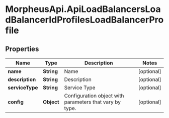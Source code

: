 # MorpheusApi.ApiLoadBalancersLoadBalancerIdProfilesLoadBalancerProfile

## Properties

Name | Type | Description | Notes
------------ | ------------- | ------------- | -------------
**name** | **String** | Name | [optional] 
**description** | **String** | Description | [optional] 
**serviceType** | **String** | Service Type | [optional] 
**config** | **Object** | Configuration object with parameters that vary by type. | [optional] 


